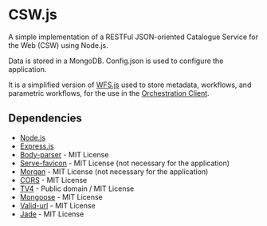 # CSW.js
A simple implementation of a RESTFul JSON-oriented Catalogue Service for the Web (CSW) using Node.js.

Data is stored in a MongoDB. Config.json is used to configure the application.

It is a simplified version of [WFS.js](https://github.com/dinizime/wfsjs) used to store metadata, workflows, and parametric workflows, for the use in the [Orchestration Client](https://github.com/dinizime/orchestration-client).

## Dependencies
* [Node.js](https://nodejs.org/en/)
* [Express.js](http://expressjs.com/)
* [Body-parser](https://github.com/expressjs/body-parser) - MIT License
* [Serve-favicon](https://github.com/expressjs/serve-favicon) - MIT License (not necessary for the application)
* [Morgan](https://github.com/expressjs/morgan) - MIT License (not necessary for the application)
* [CORS](https://github.com/expressjs/cors) - MIT License
* [TV4](https://github.com/geraintluff/tv4) - Public domain / MIT License
* [Mongoose](https://github.com/Automattic/mongoose) - MIT License
* [Valid-url](https://github.com/ogt/valid-url) - MIT License
* [Jade](http://jade-lang.com/) - MIT License
